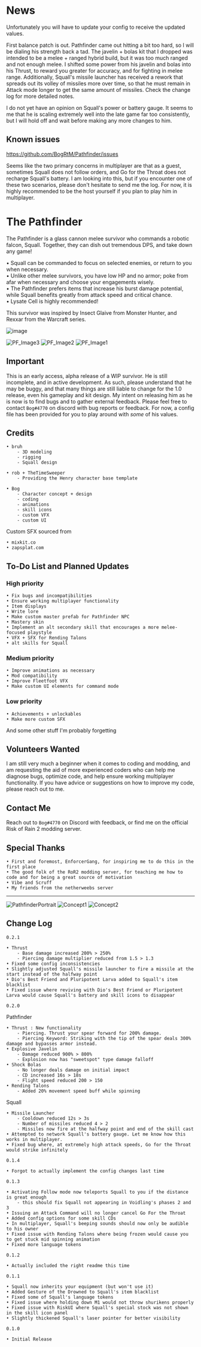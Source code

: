 # News
Unfortunately you will have to update your config to receive the updated values.

First balance patch is out. Pathfinder came out hitting a bit too hard, so I will be dialing his strength back a tad. The javelin + bolas kit that I dropped was intended to be a melee + ranged hybrid build, but it was too much ranged and not enough melee. I shifted some power from his javelin and bolas into his Thrust, to reward you greater for accuracy, and for fighting in melee range. Additionally, Squall's missile launcher has received a rework that spreads out its volley of missiles more over time, so that he must remain in Attack mode longer to get the same amount of missiles. Check the change log for more detailed notes.

I do not yet have an opinion on Squall's power or battery gauge. It seems to me that he is scaling extremely well into the late game far too consistently, but I will hold off and wait before making any more changes to him.

## Known issues
https://github.com/BogRtM/Pathfinder/issues

Seems like the two primary concerns in multiplayer are that as a guest, sometimes Squall does not follow orders, and Go for the Throat does not recharge Squall's battery. I am looking into this, but if you encounter one of these two scenarios, please don't hesitate to send me the log. For now, it is highly recommended to be the host yourself if you plan to play him in multiplayer.

# The Pathfinder 
The Pathfinder is a glass cannon melee survivor who commands a robotic falcon, Squall. Together, they can dish out tremendous DPS, and take down any game!

• Squall can be commanded to focus on selected enemies, or return to you when necessary.<br/>
• Unlike other melee survivors, you have low HP and no armor; poke from afar when necessary and choose your engagements wisely.<br/>
• The Pathfinder prefers items that increase his burst damage potential, while Squall benefits greatly from attack speed and critical chance.<br/>
• Lysate Cell is highly recommended!

This survivor was inspired by Insect Glaive from Monster Hunter, and Rexxar from the Warcraft series.

![image](https://user-images.githubusercontent.com/55299061/182016018-01f87dca-f87a-4b41-a582-06d1b4d28c5b.png)

![PF_Image3](https://user-images.githubusercontent.com/55299061/181102681-2d86e7df-3009-4755-83aa-750fe811c9e6.png)
![PF_Image2](https://user-images.githubusercontent.com/55299061/181102712-5d287fe8-1e36-4504-b19c-397af44fa6a2.png)
![PF_Image1](https://user-images.githubusercontent.com/55299061/181102728-f211865b-aee2-4930-82af-c6302d006d23.png)

## Important
This is an early access, alpha release of a WIP survivor. He is still incomplete, and in active development. As such, please understand that he may be buggy, and that many things are still liable to change for the 1.0 release, even his gameplay and kit design. My intent on releasing him as he is now is to find bugs and to gather external feedback. Please feel free to contact `Bog#4770` on discord with bug reports or feedback. For now, a config file has been provided for you to play around with *some* of his values.

## Credits
```
• bruh
    - 3D modeling
    - rigging
    - Squall design
    
• rob + TheTimeSweeper
    - Providing the Henry character base template
    
• Bog
    - Character concept + design
    - coding
    - animations
    - skill icons
    - custom VFX
    - custom UI
```
Custom SFX sourced from
```
• mixkit.co
• zapsplat.com
```

## To-Do List and Planned Updates
### High priority
```
• Fix bugs and incompatibilities
• Ensure working multiplayer functionality
• Item displays
• Write lore
• Make custom master prefab for Pathfinder NPC
• Mastery skin
• Implement an alt secondary skill that encourages a more melee-focused playstyle
• VFX + SFX for Rending Talons
• alt skills for Squall
```
### Medium priority
```
• Improve animations as necessary
• Mod compatibility
• Improve Fleetfoot VFX
• Make custom UI elements for command mode
```
### Low priority
```
• Achievements + unlockables
• Make more custom SFX
```
And some other stuff I'm probably forgetting

## Volunteers Wanted
I am still very much a beginner when it comes to coding and modding, and am requesting the aid of more experienced coders who can help me diagnose bugs, optimize code, and help ensure working multiplayer functionality. If you have advice or suggestions on how to improve my code, please reach out to me.

## Contact Me
Reach out to `Bog#4770` on Discord with feedback, or find me on the official Risk of Rain 2 modding server.

## Special Thanks
```
• First and foremost, EnforcerGang, for inspiring me to do this in the first place
• The good folk of the RoR2 modding server, for teaching me how to code and for being a great source of motivation
• Vibe and Scruff
• My friends from the netherweebs server
```
----
![PathfinderPortrait](https://user-images.githubusercontent.com/55299061/181103931-0f2a2d6a-53fd-4346-929c-1210799c735b.png)
![Concept1](https://user-images.githubusercontent.com/55299061/181116317-8ae8084a-a07a-42b5-8508-ad3ecd54b14f.png)
![Concept2](https://user-images.githubusercontent.com/55299061/181116345-9c446691-d1a0-43c0-93b4-ba81e9415dbc.png)

## Change Log
`0.2.1`
```
• Thrust
    - Base damage increased 200% > 250%
    - Piercing damage multiplier reduced from 1.5 > 1.3
• Fixed some config inconsistencies
• Slightly adjusted Squall's missile launcher to fire a missile at the start instead of the halfway point
• Dio's Best Friend and Pluripotent Larva added to Squall's item blacklist
• Fixed issue where reviving with Dio's Best Friend or Pluripotent Larva would cause Squall's battery and skill icons to disappear
```
`0.2.0`

Pathfinder
```
• Thrust : New functionality
    - Piercing. Thrust your spear forward for 200% damage.
    - Piercing Keyword: Striking with the tip of the spear deals 300% damage and bypasses armor instead.
• Explosive Javelin
    - Damage reduced 900% > 800%
    - Explosion now has "sweetspot" type damage falloff
• Shock Bolas
    - No longer deals damage on initial impact
    - CD increased 16s > 18s
    - Flight speed reduced 200 > 150
• Rending Talons
    - Added 20% movement speed buff while spinning
```
Squall
```
• Missile Launcher
    - Cooldown reduced 12s > 3s
    - Number of missiles reduced 4 > 2
    - Missiles now fire at the halfway point and end of the skill cast
• Attempted to network Squall's battery gauge. Let me know how this works in multiplayer.
• Fixed bug where, at extremely high attack speeds, Go for the Throat would strike infinitely
```
`0.1.4`
```
• Forgot to actually implement the config changes last time
```

`0.1.3`
```
• Activating Follow mode now teleports Squall to you if the distance is great enough
    - this should fix Squall not appearing in Voidling's phases 2 and 3
• Issuing an Attack Command will no longer cancel Go For the Throat
• Added config options for some skill CDs
• In multiplayer, Squall's beeping sounds should now only be audible to his owner
• Fixed issue with Rending Talons where being frozen would cause you to get stuck mid spinning animation
• Fixed more language tokens
```

`0.1.2`
```
• Actually included the right readme this time
```

`0.1.1`
```
• Squall now inherits your equipment (but won't use it)
• Added Gesture of the Drowned to Squall's item blacklist
• Fixed some of Squall's language tokens
• Fixed issue where holding down M1 would not throw shurikens properly
• Fixed issue with RiskUI where Squall's special stock was not shown in the skill icon panel
• Slightly thickened Squall's laser pointer for better visibility
```

`0.1.0`
```
• Initial Release
```
